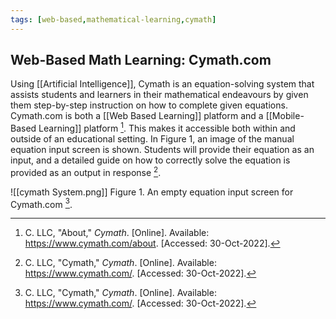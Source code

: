 ```yaml
---
tags: [web-based,mathematical-learning,cymath]
---
```


## Web-Based Math Learning: Cymath.com 

Using [[Artificial Intelligence]], Cymath is an equation-solving system that assists students and learners in their mathematical endeavours by given them step-by-step instruction on how to complete given equations.  Cymath.com is both a [[Web Based Learning]] platform and a [[Mobile-Based Learning]] platform [^1].  This makes it accessible both within and outside of an educational setting.  In Figure 1, an image of the manual equation input screen is shown.  Students will provide their equation as an input, and a detailed guide on how to correctly solve the equation is provided as an output in response [^2].

![[cymath System.png]]
Figure 1. An empty equation input screen for Cymath.com [^2].

[^1]: C. LLC, "About," _Cymath_. \[Online\]. Available: https://www.cymath.com/about. \[Accessed: 30-Oct-2022\].
[^2]: C. LLC, "Cymath," _Cymath_. \[Online\]. Available: https://www.cymath.com/. \[Accessed: 30-Oct-2022\].